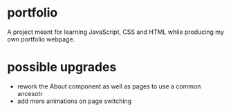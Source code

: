 # portfolio
A project meant for learning JavaScript, CSS and HTML while producing my own portfolio webpage.


# possible upgrades
- rework the About component as well as pages to use a common ancesotr
- add more animations on page switching
